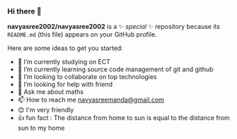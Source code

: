 ### Hi there 👋


**navyasree2002/navyasree2002** is a ✨ _special_ ✨ repository because its `README.md` (this file) appears on your GitHub profile.

Here are some ideas to get you started:

- 🔭 I’m currently studying on ECT
- 🌱 I’m currently learning source code management of git and github
- 👯 I’m looking to collaborate on top technologies
- 🤔 I’m looking for help with friend
- 💬 Ask me about maths
- 📫 How to reach me navyasreemanda@gmail.com
- 😊 I'm very friendly
- 👍 fun fact : The distance from home to sun is equal to the distance from sun to my home
